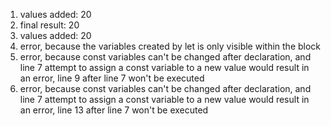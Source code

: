 1. values added: 20
2. final result: 20
3. values added: 20
4. error, because the variables created by let is only visible within the block
5. error, because const variables can't be changed after declaration, and line 7 attempt to assign a const variable to a new value would result in an error, line 9 after line 7 won't be executed
6. error, because const variables can't be changed after declaration, and line 7 attempt to assign a const variable to a new value would result in an error, line 13 after line 7 won't be executed